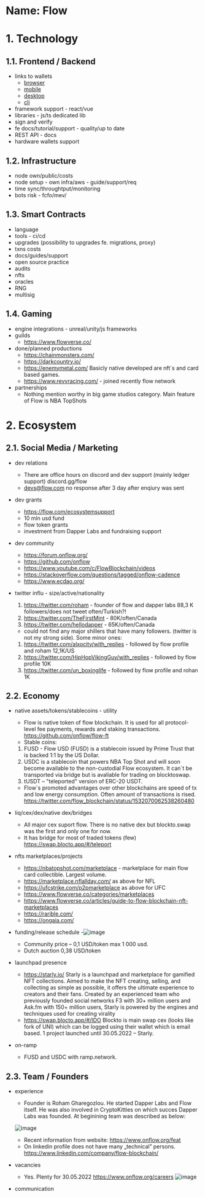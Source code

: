 Name: Flow
===

# 1. Technology
## 1.1.  Frontend / Backend
- links to wallets
	-   [browser](PASTE_LINK_HERE)
	-   [mobile](PASTE_LINK_HERE)
	-   [desktop](PASTE_LINK_HERE)
	-   [cli](PASTE_LINK_HERE)
- framework support - react/vue
- libraries - js/ts dedicated lib
- sign and verify
- fe docs/tutorial/support - quality/up to date
- REST API - docs
- hardware wallets support

## 1.2.  Infrastructure
- node own/public/costs
- node setup - own infra/aws - guide/support/req
- time sync/throughtput/monitoring
- bots risk - fcfo/mev/
  
## 1.3.  Smart Contracts
- language
- tools - ci/cd
- upgrades (possibility to upgrades fe. migrations, proxy)
- txns costs
- docs/guides/support
- open source practice
- audits
- nfts
- oracles
- RNG
- multisig

## 1.4. Gaming
- engine integrations - unreal/unity/js frameworks
- guilds
  + https://www.flowverse.co/
- done/planned productions
  + https://chainmonsters.com/
  + https://darkcountry.io/
  + https://enemymetal.com/
  Basicly native developed are nft`s and card based games.
  + https://www.revvracing.com/ - joined recently flow network
- partnerships
  + Nothing mention worthy in big game studios category. Main feature of Flow is NBA TopShots

# 2. Ecosystem
## 2.1.  Social Media / Marketing
- dev relations
  + There are office hours on discord and dev support (mainly ledger support) discord.gg/flow
  + devs@flow.com no response after 3 day after enqiury was sent

- dev grants
  + https://flow.com/ecosystemsupport
  + 10 mln usd fund
  + flow token grants
  + investment from Dapper Labs and fundraising support

- dev community
  + https://forum.onflow.org/
  + https://github.com/onflow
  + https://www.youtube.com/c/FlowBlockchain/videos
  + https://stackoverflow.com/questions/tagged/onflow-cadence
  + https://www.ecdao.org/

- twitter influ - size/active/nationality
  1) https://twitter.com/roham - founder of flow and dapper labs 88,3 K followers/does not tweet often/Turkish?!
  2) https://twitter.com/TheFirstMint - 80K/often/Canada
  3) https://twitter.com/hellodapper - 65K/often/Canada
  + could not find any major shillers that have many followers. (twitter is not my strong side). Some minor ones:
  1) https://twitter.com/alxocity/with_replies - followed by flow profile and roham 12,1K/US
  2) https://twitter.com/HipHopVikingGuy/with_replies - followed by flow profile 10K
  3) https://twitter.com/un_boxinglife - followed by flow profile and rohan 1K
  

## 2.2. Economy
- native assets/tokens/stablecoins - utility
  + Flow is native token of flow blockchain. It is used for all protocol-level fee payments, rewards and staking transactions. https://github.com/onflow/flow-ft
  + Stable coins:
  1) FUSD - Flow USD (FUSD) is a stablecoin issued by Prime Trust that is backed 1:1 by the US Dollar.
  2) USDC is a stablecoin that powers NBA Top Shot and will soon become available to the non-custodial Flow ecosystem. It can`t be transported via bridge but is avaliable for trading on blocktoswap.
  3) tUSDT – "teleported" version of ERC-20 USDT.
  
  + Flow`s promoted advantages over other blockchains are speed of tx and low energy consumption. Often amount of transactions is rised. 
   https://twitter.com/flow_blockchain/status/1532070062538260480

- liq/cex/dex/native dex/bridges
  + All major cex suport flow. There is no native dex but blockto.swap was the first and only one for now.
  + It has bridge for most of traded tokens (few) https://swap.blocto.app/#/teleport

- nfts marketplaces/projects

   + https://nbatopshot.com/marketplace - marketplace for main flow card collectible. Largest volume. 
   + https://marketplace.nflallday.com/ as above for NFL
   + https://ufcstrike.com/p2pmarketplace as above for UFC
   + https://www.flowverse.co/categories/marketplaces
   + https://www.flowverse.co/articles/guide-to-flow-blockchain-nft-marketplaces
   + https://rarible.com/
   + https://ongaia.com/

- funding/release schedule
-![image](https://user-images.githubusercontent.com/72046089/171855809-c86b46f0-2a60-4870-8d8c-eef8f8128300.png)
   + Community price – 0,1 USD/token max 1 000 usd.
   + Dutch auction 0,38 USD/token

- launchpad presence
  + https://starly.io/
Starly is a launchpad and marketplace for gamified NFT collections. Aimed to make the NFT creating, selling, and collecting as simple as possible, it offers the ultimate experience to creators and their fans. Created by an experienced team who previously founded social networks F3 with 30+ million users and Ask.fm with 150+ million users, Starly is powered by the engines and techniques used for creating virality 
  + https://swap.blocto.app/#/IDO 
Blockto is main swap cex (looks like fork of UNI) which can be logged using their wallet which is email based. 1 project launched until 30.05.2022 – Starly.
- on-ramp
  + FUSD and USDC with ramp.network.
## 2.3. Team / Founders
- experience
   + Founder is Roham Gharegozlou. He started Dapper Labs and Flow itself. He was also involved in CryptoKitties on which succes Dapper Labs was founded. At beginining team was described as below:
  
   ![image](https://user-images.githubusercontent.com/72046089/171858836-eada2996-9e6f-4a19-9464-044cc44de698.png)
   + Recent information from website:
	https://www.onflow.org/feat
   + On linkedin profile does not have many „technical” persons.
    https://www.linkedin.com/company/flow-blockchain/

- vacancies
   + Yes. Plenty for 30.05.2022
https://www.onflow.org/careers
![image](https://user-images.githubusercontent.com/72046089/171859182-c52041f6-44f9-4850-ad47-3c493a5267ff.png)

- communication
